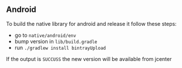 ## Android
To build the native library for android and release it follow these steps:
- go to `native/android/env`
- bump version in `lib/build.gradle`
- run `./gradlew install bintrayUpload`

If the output is `SUCCUSS` the new version will be available from jcenter
